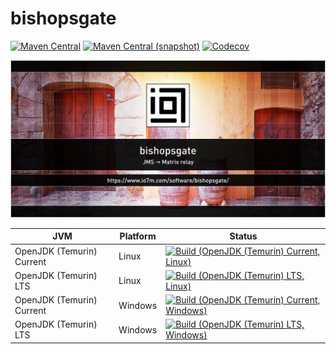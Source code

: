 bishopsgate
===

[![Maven Central](https://img.shields.io/maven-central/v/com.io7m.bishopsgate/com.io7m.bishopsgate.svg?style=flat-square)](http://search.maven.org/#search%7Cga%7C1%7Cg%3A%22com.io7m.bishopsgate%22)
[![Maven Central (snapshot)](https://img.shields.io/nexus/s/https/s01.oss.sonatype.org/com.io7m.bishopsgate/com.io7m.bishopsgate.svg?style=flat-square)](https://s01.oss.sonatype.org/content/repositories/snapshots/com/io7m/bishopsgate/)
[![Codecov](https://img.shields.io/codecov/c/github/io7m/bishopsgate.svg?style=flat-square)](https://codecov.io/gh/io7m/bishopsgate)

![bishopsgate](./src/site/resources/bishopsgate.jpg?raw=true)

| JVM | Platform | Status |
|-----|----------|--------|
| OpenJDK (Temurin) Current | Linux | [![Build (OpenJDK (Temurin) Current, Linux)](https://img.shields.io/github/actions/workflow/status/io7m/bishopsgate/workflows/main.linux.temurin.current.yml)](https://github.com/io7m/bishopsgate/actions?query=workflow%3Amain.linux.temurin.current)|
| OpenJDK (Temurin) LTS | Linux | [![Build (OpenJDK (Temurin) LTS, Linux)](https://img.shields.io/github/actions/workflow/status/io7m/bishopsgate/workflows/main.linux.temurin.lts.yml)](https://github.com/io7m/bishopsgate/actions?query=workflow%3Amain.linux.temurin.lts)|
| OpenJDK (Temurin) Current | Windows | [![Build (OpenJDK (Temurin) Current, Windows)](https://img.shields.io/github/actions/workflow/status/io7m/bishopsgate/workflows/main.windows.temurin.current.yml)](https://github.com/io7m/bishopsgate/actions?query=workflow%3Amain.windows.temurin.current)|
| OpenJDK (Temurin) LTS | Windows | [![Build (OpenJDK (Temurin) LTS, Windows)](https://img.shields.io/github/actions/workflow/status/io7m/bishopsgate/workflows/main.windows.temurin.lts.yml)](https://github.com/io7m/bishopsgate/actions?query=workflow%3Amain.windows.temurin.lts)|
